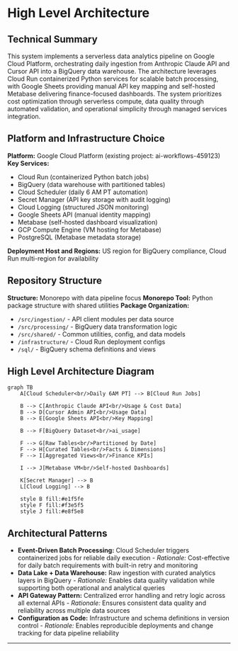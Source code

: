 # High Level Architecture

## Technical Summary

This system implements a serverless data analytics pipeline on Google Cloud Platform, orchestrating daily ingestion from Anthropic Claude API and Cursor API into a BigQuery data warehouse. The architecture leverages Cloud Run containerized Python services for scalable batch processing, with Google Sheets providing manual API key mapping and self-hosted Metabase delivering finance-focused dashboards. The system prioritizes cost optimization through serverless compute, data quality through automated validation, and operational simplicity through managed services integration.

## Platform and Infrastructure Choice

**Platform:** Google Cloud Platform (existing project: ai-workflows-459123)
**Key Services:**
- Cloud Run (containerized Python batch jobs)
- BigQuery (data warehouse with partitioned tables)
- Cloud Scheduler (daily 6 AM PT automation)
- Secret Manager (API key storage with audit logging)
- Cloud Logging (structured JSON monitoring)
- Google Sheets API (manual identity mapping)
- Metabase (self-hosted dashboard visualization)
- GCP Compute Engine (VM hosting for Metabase)
- PostgreSQL (Metabase metadata storage)

**Deployment Host and Regions:** US region for BigQuery compliance, Cloud Run multi-region for availability

## Repository Structure

**Structure:** Monorepo with data pipeline focus
**Monorepo Tool:** Python package structure with shared utilities
**Package Organization:**
- `/src/ingestion/` - API client modules per data source
- `/src/processing/` - BigQuery data transformation logic
- `/src/shared/` - Common utilities, config, and data models
- `/infrastructure/` - Cloud Run deployment configs
- `/sql/` - BigQuery schema definitions and views

## High Level Architecture Diagram

```mermaid
graph TB
    A[Cloud Scheduler<br/>Daily 6AM PT] --> B[Cloud Run Jobs]

    B --> C[Anthropic Claude API<br/>Usage & Cost Data]
    B --> D[Cursor Admin API<br/>Usage Data]
    B --> E[Google Sheets API<br/>Key Mapping]

    B --> F[BigQuery Dataset<br/>ai_usage]

    F --> G[Raw Tables<br/>Partitioned by Date]
    F --> H[Curated Tables<br/>Facts & Dimensions]
    F --> I[Aggregated Views<br/>Finance KPIs]

    I --> J[Metabase VM<br/>Self-hosted Dashboards]

    K[Secret Manager] --> B
    L[Cloud Logging] --> B

    style B fill:#e1f5fe
    style F fill:#f3e5f5
    style J fill:#e8f5e8
```

## Architectural Patterns

- **Event-Driven Batch Processing:** Cloud Scheduler triggers containerized jobs for reliable daily execution - _Rationale:_ Cost-effective for daily batch requirements with built-in retry and monitoring
- **Data Lake + Data Warehouse:** Raw ingestion with curated analytics layers in BigQuery - _Rationale:_ Enables data quality validation while supporting both operational and analytical queries
- **API Gateway Pattern:** Centralized error handling and retry logic across all external APIs - _Rationale:_ Ensures consistent data quality and reliability across multiple data sources
- **Configuration as Code:** Infrastructure and schema definitions in version control - _Rationale:_ Enables reproducible deployments and change tracking for data pipeline reliability

---
